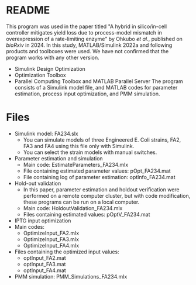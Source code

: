 # README
This program was used in the paper titled "A hybrid in silico/in-cell controller mitigates yield loss due to process-model mismatch in overexpression of a rate-limiting enzyme" by Ohkubo _et al_., published on _bioRxiv_ in 2024. 
In this study, MATLAB/Simulink 2022a and following products and toolboxes were used. We have not confirmed that the program works with any other version.
- Simulink Design Optimization
- Optimization Toolbox
- Parallel Computing Toolbox and MATLAB Parallel Server
The program consists of a Simulink model file, and MATLAB codes for parameter estimation, process input optimization, and PMM simulation.

# Files 
- Simulink model: FA234.slx
  - You can simulate models of three Engineered E. Coli strains, FA2, FA3 and FA4 using this file only with Simulink.
  - You can select the strain models with manual switches.
- Parameter estimation and simulation
  - Main code: EstimateParameters_FA234.mlx
  - File containing estimated parameter values: pOpt_FA234.mat
  - File containing log of parameter estimation: optInfo_FA234.mat
- Hold-out validation
  - In this paper, parameter estimation and holdout verification were performed on a remote computer cluster, but with code modification, these programs can be run on a local computer. 
  - Main code: HoldoutValidation_FA234.mlx
  - Files containing estimated values: pOptV_FA234.mat
- IPTG input optimization
-   Main codes: 
    - OptimizeInput_FA2.mlx
    - OptimizeInput_FA3.mlx
    - OptimizeInput_FA4.mlx
  - Files containing the optimized input values:
    - optInput_FA2.mat
    - optInput_FA3.mat
    - optInput_FA4.mat
- PMM simulation: PMM_Simulations_FA234.mlx
